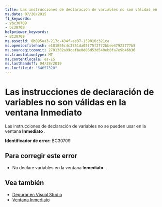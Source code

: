 ```yaml
---
title: Las instrucciones de declaración de variables no son válidas en la ventana Inmediato
ms.date: 07/20/2015
f1_keywords:
- vbc30709
- bc30709
helpviewer_keywords:
- BC30709
ms.assetid: 6b095aa3-217c-434f-ae37-159016c321ca
ms.openlocfilehash: e181865c4c3751da05f75f2772bbee47923777b5
ms.sourcegitcommit: 2701302a99cafbe0d86d53d540eb0fa7e9b46b36
ms.translationtype: MT
ms.contentlocale: es-ES
ms.lasthandoff: 04/28/2019
ms.locfileid: "64657320"
---
```

# <a name="variable-declaration-statements-are-not-valid-in-the-immediate-window"></a>Las instrucciones de declaración de variables no son válidas en la ventana Inmediato
Las instrucciones de declaración de variables no se pueden usar en la ventana **Inmediato** .  
  
 **Identificador de error:** BC30709  
  
## <a name="to-correct-this-error"></a>Para corregir este error  
  
- No declare variables en la ventana **Inmediato** .  
  
## <a name="see-also"></a>Vea también

- [Depurar en Visual Studio](/visualstudio/debugger/debugging-in-visual-studio)
- [Ventana Inmediato](/visualstudio/ide/reference/immediate-window)
